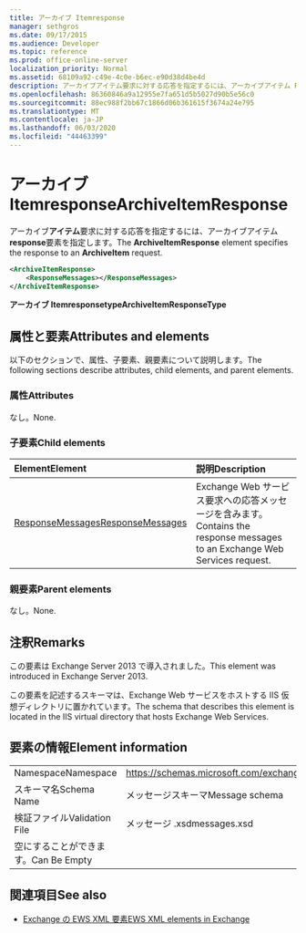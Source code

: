 ```yaml
---
title: アーカイブ Itemresponse
manager: sethgros
ms.date: 09/17/2015
ms.audience: Developer
ms.topic: reference
ms.prod: office-online-server
localization_priority: Normal
ms.assetid: 68109a92-c49e-4c0e-b6ec-e90d38d4be4d
description: アーカイブアイテム要求に対する応答を指定するには、アーカイブアイテム Response 要素を指定します。
ms.openlocfilehash: 86360846a9a12955e7fa651d5b5027d90b5e56c0
ms.sourcegitcommit: 88ec988f2bb67c1866d06b361615f3674a24e795
ms.translationtype: MT
ms.contentlocale: ja-JP
ms.lasthandoff: 06/03/2020
ms.locfileid: "44463399"
---
```

# <a name="archiveitemresponse"></a><span data-ttu-id="0e087-103">アーカイブ Itemresponse</span><span class="sxs-lookup"><span data-stu-id="0e087-103">ArchiveItemResponse</span></span>

<span data-ttu-id="0e087-104">アーカイブ**アイテム**要求に対する応答を指定するには、アーカイブアイテム**response**要素を指定します。</span><span class="sxs-lookup"><span data-stu-id="0e087-104">The **ArchiveItemResponse** element specifies the response to an **ArchiveItem** request.</span></span> 
  
```XML
<ArchiveItemResponse>
    <ResponseMessages></ResponseMessages>
</ArchiveItemResponse>
```

 <span data-ttu-id="0e087-105">**アーカイブ Itemresponsetype**</span><span class="sxs-lookup"><span data-stu-id="0e087-105">**ArchiveItemResponseType**</span></span>
## <a name="attributes-and-elements"></a><span data-ttu-id="0e087-106">属性と要素</span><span class="sxs-lookup"><span data-stu-id="0e087-106">Attributes and elements</span></span>

<span data-ttu-id="0e087-107">以下のセクションで、属性、子要素、親要素について説明します。</span><span class="sxs-lookup"><span data-stu-id="0e087-107">The following sections describe attributes, child elements, and parent elements.</span></span>
  
### <a name="attributes"></a><span data-ttu-id="0e087-108">属性</span><span class="sxs-lookup"><span data-stu-id="0e087-108">Attributes</span></span>

<span data-ttu-id="0e087-109">なし。</span><span class="sxs-lookup"><span data-stu-id="0e087-109">None.</span></span>
  
### <a name="child-elements"></a><span data-ttu-id="0e087-110">子要素</span><span class="sxs-lookup"><span data-stu-id="0e087-110">Child elements</span></span>

|<span data-ttu-id="0e087-111">**Element**</span><span class="sxs-lookup"><span data-stu-id="0e087-111">**Element**</span></span>|<span data-ttu-id="0e087-112">**説明**</span><span class="sxs-lookup"><span data-stu-id="0e087-112">**Description**</span></span>|
|:-----|:-----|
|[<span data-ttu-id="0e087-113">ResponseMessages</span><span class="sxs-lookup"><span data-stu-id="0e087-113">ResponseMessages</span></span>](responsemessages.md) <br/> |<span data-ttu-id="0e087-114">Exchange Web サービス要求への応答メッセージを含みます。</span><span class="sxs-lookup"><span data-stu-id="0e087-114">Contains the response messages to an Exchange Web Services request.</span></span>  <br/> |
   
### <a name="parent-elements"></a><span data-ttu-id="0e087-115">親要素</span><span class="sxs-lookup"><span data-stu-id="0e087-115">Parent elements</span></span>

<span data-ttu-id="0e087-116">なし。</span><span class="sxs-lookup"><span data-stu-id="0e087-116">None.</span></span>
  
## <a name="remarks"></a><span data-ttu-id="0e087-117">注釈</span><span class="sxs-lookup"><span data-stu-id="0e087-117">Remarks</span></span>

<span data-ttu-id="0e087-118">この要素は Exchange Server 2013 で導入されました。</span><span class="sxs-lookup"><span data-stu-id="0e087-118">This element was introduced in Exchange Server 2013.</span></span>
  
<span data-ttu-id="0e087-119">この要素を記述するスキーマは、Exchange Web サービスをホストする IIS 仮想ディレクトリに置かれています。</span><span class="sxs-lookup"><span data-stu-id="0e087-119">The schema that describes this element is located in the IIS virtual directory that hosts Exchange Web Services.</span></span>
  
## <a name="element-information"></a><span data-ttu-id="0e087-120">要素の情報</span><span class="sxs-lookup"><span data-stu-id="0e087-120">Element information</span></span>

|||
|:-----|:-----|
|<span data-ttu-id="0e087-121">Namespace</span><span class="sxs-lookup"><span data-stu-id="0e087-121">Namespace</span></span>  <br/> |https://schemas.microsoft.com/exchange/services/2006/messages  <br/> |
|<span data-ttu-id="0e087-122">スキーマ名</span><span class="sxs-lookup"><span data-stu-id="0e087-122">Schema Name</span></span>  <br/> |<span data-ttu-id="0e087-123">メッセージスキーマ</span><span class="sxs-lookup"><span data-stu-id="0e087-123">Message schema</span></span>  <br/> |
|<span data-ttu-id="0e087-124">検証ファイル</span><span class="sxs-lookup"><span data-stu-id="0e087-124">Validation File</span></span>  <br/> |<span data-ttu-id="0e087-125">メッセージ .xsd</span><span class="sxs-lookup"><span data-stu-id="0e087-125">messages.xsd</span></span>  <br/> |
|<span data-ttu-id="0e087-126">空にすることができます。</span><span class="sxs-lookup"><span data-stu-id="0e087-126">Can Be Empty</span></span>  <br/> ||
   
## <a name="see-also"></a><span data-ttu-id="0e087-127">関連項目</span><span class="sxs-lookup"><span data-stu-id="0e087-127">See also</span></span>

- [<span data-ttu-id="0e087-128">Exchange の EWS XML 要素</span><span class="sxs-lookup"><span data-stu-id="0e087-128">EWS XML elements in Exchange</span></span>](ews-xml-elements-in-exchange.md)

